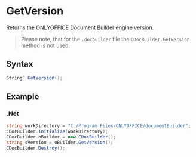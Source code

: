 # GetVersion

Returns the ONLYOFFICE Document Builder engine version.

> Please note, that for the `.docbuilder` file the `CDocBuilder.GetVersion` method is not used.

## Syntax

```cs
String^ GetVersion();
```

## Example

### .Net

``` cs
string workDirectory = "C:/Program Files/ONLYOFFICE/documentBuilder";
CDocBuilder.Initialize(workDirectory);
CDocBuilder oBuilder = new CDocBuilder();
string sVersion = oBuilder.GetVersion();
CDocBuilder.Destroy();
```
